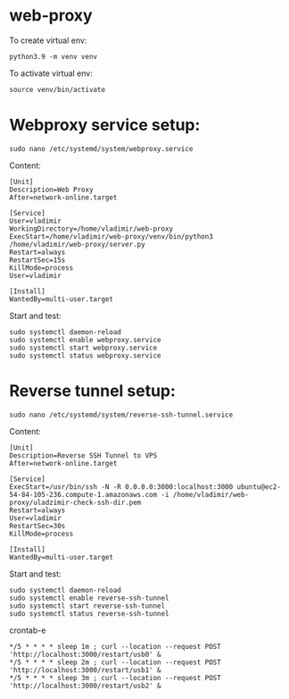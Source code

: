 # web-proxy

To create virtual env:
```
python3.9 -m venv venv
```

To activate virtual env:
```
source venv/bin/activate
```

# Webproxy service setup:
```shell
sudo nano /etc/systemd/system/webproxy.service
```

Content:
```shell
[Unit]
Description=Web Proxy
After=network-online.target

[Service]
User=vladimir
WorkingDirectory=/home/vladimir/web-proxy
ExecStart=/home/vladimir/web-proxy/venv/bin/python3 /home/vladimir/web-proxy/server.py
Restart=always
RestartSec=15s
KillMode=process
User=vladimir

[Install]
WantedBy=multi-user.target
```

Start and test:
```shell
sudo systemctl daemon-reload
sudo systemctl enable webproxy.service
sudo systemctl start webproxy.service
sudo systemctl status webproxy.service
```

# Reverse tunnel setup:
```shell
sudo nano /etc/systemd/system/reverse-ssh-tunnel.service
```

Content:
```shell
[Unit]
Description=Reverse SSH Tunnel to VPS
After=network-online.target

[Service]
ExecStart=/usr/bin/ssh -N -R 0.0.0.0:3000:localhost:3000 ubuntu@ec2-54-84-105-236.compute-1.amazonaws.com -i /home/vladimir/web-proxy/uladzimir-check-ssh-dir.pem
Restart=always
User=vladimir
RestartSec=30s
KillMode=process

[Install]
WantedBy=multi-user.target
```

Start and test:
```shell
sudo systemctl daemon-reload
sudo systemctl enable reverse-ssh-tunnel
sudo systemctl start reverse-ssh-tunnel
sudo systemctl status reverse-ssh-tunnel
```

crontab-e
```shell
*/5 * * * * sleep 1m ; curl --location --request POST 'http://localhost:3000/restart/usb0' &
*/5 * * * * sleep 2m ; curl --location --request POST 'http://localhost:3000/restart/usb1' &
*/5 * * * * sleep 3m ; curl --location --request POST 'http://localhost:3000/restart/usb2' &
```

